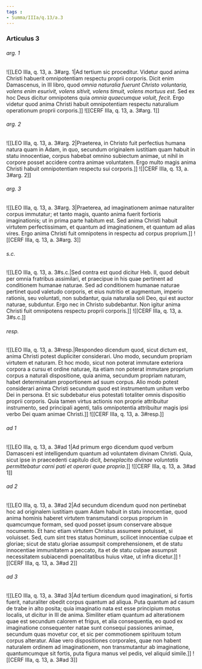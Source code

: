 ```yaml
---
tags : 
- Summa/IIIa/q.13/a.3
---
```


### Articulus 3

###### arg. 1
![[LEO IIIa, q. 13, a. 3#arg. 1|Ad tertium sic proceditur. Videtur quod anima Christi habuerit omnipotentiam respectu proprii corporis. Dicit enim Damascenus, in III libro, quod *omnia naturalia fuerunt Christo voluntaria, volens enim esurivit, volens sitivit, volens timuit, volens mortuus est*. Sed ex hoc Deus dicitur omnipotens quia *omnia quaecumque voluit, fecit*. Ergo videtur quod anima Christi habuit omnipotentiam respectu naturalium operationum proprii corporis.]]
![[CERF IIIa, q. 13, a. 3#arg. 1]]

###### arg. 2
![[LEO IIIa, q. 13, a. 3#arg. 2|Praeterea, in Christo fuit perfectius humana natura quam in Adam, in quo, secundum originalem iustitiam quam habuit in statu innocentiae, corpus habebat omnino subiectum animae, ut nihil in corpore posset accidere contra animae voluntatem. Ergo multo magis anima Christi habuit omnipotentiam respectu sui corporis.]]
![[CERF IIIa, q. 13, a. 3#arg. 2]]

###### arg. 3
![[LEO IIIa, q. 13, a. 3#arg. 3|Praeterea, ad imaginationem animae naturaliter corpus immutatur; et tanto magis, quanto anima fuerit fortioris imaginationis; ut in prima parte habitum est. Sed anima Christi habuit virtutem perfectissimam, et quantum ad imaginationem, et quantum ad alias vires. Ergo anima Christi fuit omnipotens in respectu ad corpus proprium.]]
![[CERF IIIa, q. 13, a. 3#arg. 3]]

###### s.c.
![[LEO IIIa, q. 13, a. 3#s.c.|Sed contra est quod dicitur Heb. II, quod debuit per omnia fratribus assimilari, et praecipue in his quae pertinent ad conditionem humanae naturae. Sed ad conditionem humanae naturae pertinet quod valetudo corporis, et eius nutritio et augmentum, imperio rationis, seu voluntati, non subdantur, quia naturalia soli Deo, qui est auctor naturae, subduntur. Ergo nec in Christo subdebantur. Non igitur anima Christi fuit omnipotens respectu proprii corporis.]]
![[CERF IIIa, q. 13, a. 3#s.c.]]

###### resp.
![[LEO IIIa, q. 13, a. 3#resp.|Respondeo dicendum quod, sicut dictum est, anima Christi potest dupliciter considerari. Uno modo, secundum propriam virtutem et naturam. Et hoc modo, sicut non poterat immutare exteriora corpora a cursu et ordine naturae, ita etiam non poterat immutare proprium corpus a naturali dispositione, quia anima, secundum propriam naturam, habet determinatam proportionem ad suum corpus. Alio modo potest considerari anima Christi secundum quod est instrumentum unitum verbo Dei in persona. Et sic subdebatur eius potestati totaliter omnis dispositio proprii corporis. Quia tamen virtus actionis non proprie attribuitur instrumento, sed principali agenti, talis omnipotentia attribuitur magis ipsi verbo Dei quam animae Christi.]]
![[CERF IIIa, q. 13, a. 3#resp.]]

###### ad 1
![[LEO IIIa, q. 13, a. 3#ad 1|Ad primum ergo dicendum quod verbum Damasceni est intelligendum quantum ad voluntatem divinam Christi. Quia, sicut ipse in praecedenti capitulo dicit, *beneplacito divinae voluntatis permittebatur carni pati et operari quae propria*.]]
![[CERF IIIa, q. 13, a. 3#ad 1]]

###### ad 2
![[LEO IIIa, q. 13, a. 3#ad 2|Ad secundum dicendum quod non pertinebat hoc ad originalem iustitiam quam Adam habuit in statu innocentiae, quod anima hominis haberet virtutem transmutandi corpus proprium in quamcumque formam, sed quod posset ipsum conservare absque nocumento. Et hanc etiam virtutem Christus assumere potuisset, si voluisset. Sed, cum sint tres status hominum, scilicet innocentiae culpae et gloriae; sicut de statu gloriae assumpsit comprehensionem, et de statu innocentiae immunitatem a peccato, ita et de statu culpae assumpsit necessitatem subiacendi poenalitatibus huius vitae, ut infra dicetur.]]
![[CERF IIIa, q. 13, a. 3#ad 2]]

###### ad 3
![[LEO IIIa, q. 13, a. 3#ad 3|Ad tertium dicendum quod imaginationi, si fortis fuerit, naturaliter obedit corpus quantum ad aliqua. Puta quantum ad casum de trabe in alto posita; quia imaginatio nata est esse principium motus localis, ut dicitur in III de anima. Similiter etiam quantum ad alterationem quae est secundum calorem et frigus, et alia consequentia, eo quod ex imaginatione consequenter natae sunt consequi passiones animae, secundum quas movetur cor, et sic per commotionem spirituum totum corpus alteratur. Aliae vero dispositiones corporales, quae non habent naturalem ordinem ad imaginationem, non transmutantur ab imaginatione, quantumcumque sit fortis, puta figura manus vel pedis, vel aliquid simile.]]
![[CERF IIIa, q. 13, a. 3#ad 3]]

